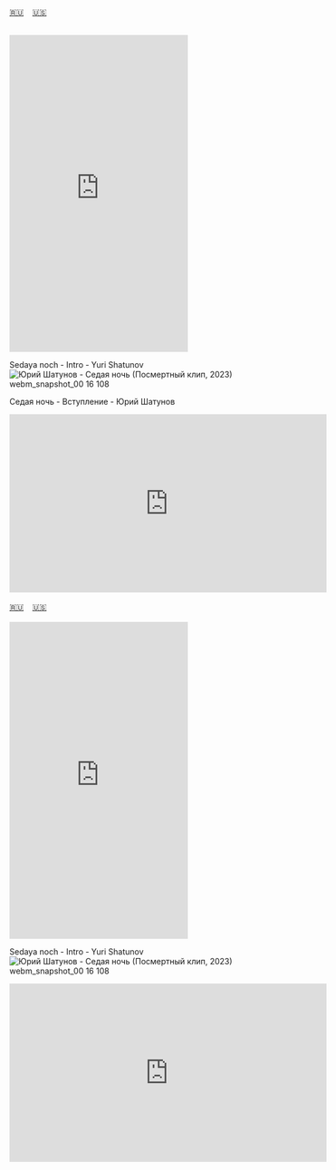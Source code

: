 <span id="ru"><a href='#ru'>🇷🇺</a> &nbsp;&nbsp;&nbsp;<a href='#en'>🇺🇸</a> &nbsp;&nbsp;&nbsp;</span><br><br>
<iframe width="315" height="560" src="https://www.youtube.com/embed/86IV0pxXzlE" frameborder="0" allow="accelerometer; autoplay; clipboard-write; encrypted-media; gyroscope; picture-in-picture; web-share"allowfullscreen></iframe>

Sedaya noch - Intro - Yuri Shatunov
![Юрий Шатунов - Седая ночь (Посмертный клип, 2023) webm_snapshot_00 16 108](https://github.com/user-attachments/assets/81163d1c-6dac-40b9-abc8-f7807b1a082f)

Седая ночь - Вступление - Юрий Шатунов

<iframe width="560" height="315" src="https://www.youtube.com/embed/e7DGkk00OW8?si=JtIGogVO6o-mSZSq" title="YouTube video player" frameborder="0" allow="accelerometer; autoplay; clipboard-write; encrypted-media; gyroscope; picture-in-picture; web-share" referrerpolicy="strict-origin-when-cross-origin" allowfullscreen></iframe>
<br><br>
<span id="en"><a href='#ru'>🇷🇺</a> &nbsp;&nbsp;&nbsp;<a href='#en'>🇺🇸</a> &nbsp;&nbsp;&nbsp;</span><br><br>
<iframe width="315" height="560" src="https://www.youtube.com/embed/o9cqIXW4WQM" frameborder="0" allow="accelerometer; autoplay; clipboard-write; encrypted-media; gyroscope; picture-in-picture; web-share"allowfullscreen></iframe>

Sedaya noch - Intro - Yuri Shatunov
![Юрий Шатунов - Седая ночь (Посмертный клип, 2023) webm_snapshot_00 16 108](https://github.com/user-attachments/assets/81163d1c-6dac-40b9-abc8-f7807b1a082f)

<iframe width="560" height="315" src="https://www.youtube.com/embed/e7DGkk00OW8?si=JtIGogVO6o-mSZSq" title="YouTube video player" frameborder="0" allow="accelerometer; autoplay; clipboard-write; encrypted-media; gyroscope; picture-in-picture; web-share" referrerpolicy="strict-origin-when-cross-origin" allowfullscreen></iframe>


<br><br>
